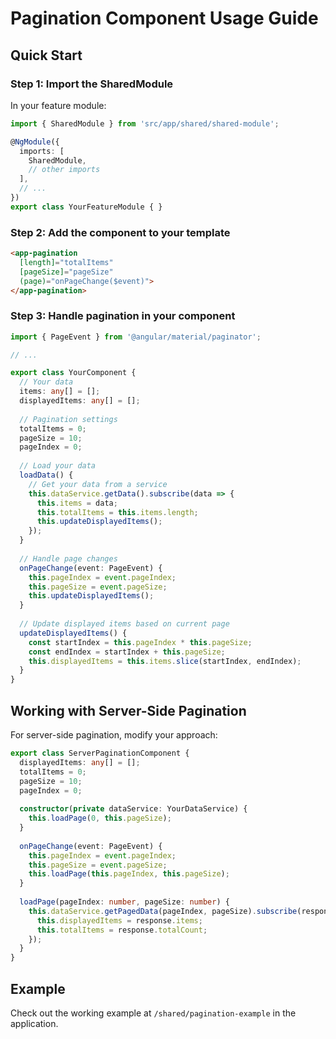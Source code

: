 # Pagination Component Usage Guide

## Quick Start

### Step 1: Import the SharedModule

In your feature module:

```typescript
import { SharedModule } from 'src/app/shared/shared-module';

@NgModule({
  imports: [
    SharedModule,
    // other imports
  ],
  // ...
})
export class YourFeatureModule { }
```

### Step 2: Add the component to your template

```html
<app-pagination
  [length]="totalItems"
  [pageSize]="pageSize"
  (page)="onPageChange($event)">
</app-pagination>
```

### Step 3: Handle pagination in your component

```typescript
import { PageEvent } from '@angular/material/paginator';

// ...

export class YourComponent {
  // Your data
  items: any[] = [];
  displayedItems: any[] = [];
  
  // Pagination settings
  totalItems = 0;
  pageSize = 10;
  pageIndex = 0;
  
  // Load your data
  loadData() {
    // Get your data from a service
    this.dataService.getData().subscribe(data => {
      this.items = data;
      this.totalItems = this.items.length;
      this.updateDisplayedItems();
    });
  }
  
  // Handle page changes
  onPageChange(event: PageEvent) {
    this.pageIndex = event.pageIndex;
    this.pageSize = event.pageSize;
    this.updateDisplayedItems();
  }
  
  // Update displayed items based on current page
  updateDisplayedItems() {
    const startIndex = this.pageIndex * this.pageSize;
    const endIndex = startIndex + this.pageSize;
    this.displayedItems = this.items.slice(startIndex, endIndex);
  }
}
```

## Working with Server-Side Pagination

For server-side pagination, modify your approach:

```typescript
export class ServerPaginationComponent {
  displayedItems: any[] = [];
  totalItems = 0;
  pageSize = 10;
  pageIndex = 0;
  
  constructor(private dataService: YourDataService) {
    this.loadPage(0, this.pageSize);
  }
  
  onPageChange(event: PageEvent) {
    this.pageIndex = event.pageIndex;
    this.pageSize = event.pageSize;
    this.loadPage(this.pageIndex, this.pageSize);
  }
  
  loadPage(pageIndex: number, pageSize: number) {
    this.dataService.getPagedData(pageIndex, pageSize).subscribe(response => {
      this.displayedItems = response.items;
      this.totalItems = response.totalCount;
    });
  }
}
```

## Example

Check out the working example at `/shared/pagination-example` in the application.